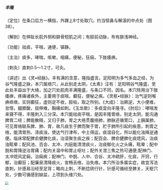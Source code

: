 ##### 丰隆

〔定位〕在条口后方一横指，外踝上8寸处取穴。约当犊鼻与解溪的中点处（图38）。

〔解剖〕在伸趾长肌外侧和腓骨短肌之间；有胫前动脉，布有腓浅神经。

〔功能〕祛痰，平喘，通便，镇静。

〔主治〕痰多，哮喘，咳嗽，咽痛，便秘，狂痫，下肢痿痹。

〔刺灸〕直刺0.5〜1.2寸，可灸。

〔讲述〕出《灵•经脉》。丰有满的含意，隆指盛言。足阳明为多气多血之经，为谷气隆盛之脉，本穴属络穴，从此别走太阴，《太素》注有：足阳明谷气隆盛，至此处丰益出于大络，加之穴处肌肉丰满隆盛，与条口不同，因名。本穴除用治下肢痿痹，疼痛诸疾外，主要用于痰喘，癫狂，便秘之疾。《灵枢•经脉》：治气逆则喉痹瘁瘖，实则癫狂，虚则足不收，胫枯，取之所别。《大成》：治厥逆，大小便难，怠惰，腿膝酸，屈伸难，胸痛如刺。《玉龙歌》：多痰宜向丰隆寻。《肘后》：哮喘发来寝不得，丰隆刺入三分深。本穴能祛痰平喘，是因丰隆胃络，别走太阴，能沟通脾胃二经；脾能散精，又归于肺，胃之大络贯腹络肺，肺脉还循胃口，上膈属肺，可见胃络联系脾、肺、胃，故凡痰生于脾而聚于胃，贮于肺所引起的疾患，刺胃之络，能清胃热、涤痰浊，使达气行津布，中土得运，痰湿自化，所以能化浊降逆通便。临床常配脾俞健脾化痰，治湿聚生痰之疾；配百会、脾俞健脾化痰熄风，治痰浊眩晕；配风池、百会、太冲、内庭能清泄痰火，治痰郁化火之头痛，眩晕；配中脘和胃降逆治胃痛；配内关温中和胃止呕吐；配外关泄三焦之热可通便;配神门、太冲熄风定痫，治痫疾；配神门、中脘、人中、合谷、太冲疏肝，化痰，开窍，行郁，治癫狂；配廉泉清降痰火，宣畅舌络，治失瘖。本穴所治多属实症，故宜泻法直刺，针感易沿经至足背；略向上刺，不断捻转行针，针感可循经至髀关，天枢穴处，少数可循感到缺盆，上项到头维穴处。

<img src="./img/图38.jpg" style="zoom:67%;" />
